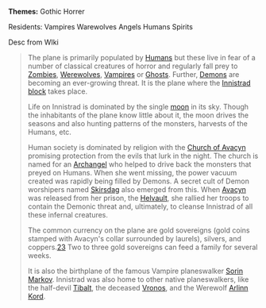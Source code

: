 **Themes:**
Gothic Horrer

Residents: 
	Vampires
	Warewolves
	Angels
	Humans
	Spirits

Desc from WIki
>The plane is primarily populated by [Humans](https://mtg.fandom.com/wiki/Human "Human") but these live in fear of a number of classical creatures of horror and regularly fall prey to [Zombies](https://mtg.fandom.com/wiki/Zombie "Zombie"), [Werewolves](https://mtg.fandom.com/wiki/Werewolves "Werewolves"), [Vampires](https://mtg.fandom.com/wiki/Vampire "Vampire") or [Ghosts](https://mtg.fandom.com/wiki/Ghost "Ghost"). Further, [Demons](https://mtg.fandom.com/wiki/Demon "Demon") are becoming an ever-growing threat. It is the plane where the [Innistrad block](https://mtg.fandom.com/wiki/Innistrad_block "Innistrad block") takes place.
>
>Life on Innistrad is dominated by the single [moon](https://mtg.fandom.com/wiki/Innistrad_moon "Innistrad moon") in its sky. Though the inhabitants of the plane know little about it, the moon drives the seasons and also hunting patterns of the monsters, harvests of the Humans, etc.
>
>Human society is dominated by religion with the [Church of Avacyn](https://mtg.fandom.com/wiki/Church_of_Avacyn "Church of Avacyn") promising protection from the evils that lurk in the night. The church is named for an [Archangel](https://mtg.fandom.com/wiki/Archangel "Archangel") who helped to drive back the monsters that preyed on Humans. When she went missing, the power vacuum created was rapidly being filled by Demons. A secret cult of Demon worshipers named [Skirsdag](https://mtg.fandom.com/wiki/Skirsdag "Skirsdag") also emerged from this. When [Avacyn](https://mtg.fandom.com/wiki/Avacyn "Avacyn") was released from her prison, the [Helvault](https://mtg.fandom.com/wiki/Helvault "Helvault"), she rallied her troops to contain the Demonic threat and, ultimately, to cleanse Innistrad of all these infernal creatures.  
>
>The common currency on the plane are gold sovereigns (gold coins stamped with Avacyn's collar surrounded by laurels), silvers, and coppers.[2](https://mtg.fandom.com/wiki/Innistrad_(plane)#cite_note-Cursed-2)[3](https://mtg.fandom.com/wiki/Innistrad_(plane)#cite_note-Survivors-3) Two to three gold sovereigns can feed a family for several weeks.
>
>It is also the birthplane of the famous Vampire planeswalker [Sorin Markov](https://mtg.fandom.com/wiki/Sorin_Markov "Sorin Markov"). Innistrad was also home to other native planeswalkers, like the half-devil [Tibalt](https://mtg.fandom.com/wiki/Tibalt "Tibalt"), the deceased [Vronos](https://mtg.fandom.com/wiki/Vronos "Vronos"), and the Werewolf [Arlinn Kord](https://mtg.fandom.com/wiki/Arlinn_Kord "Arlinn Kord").